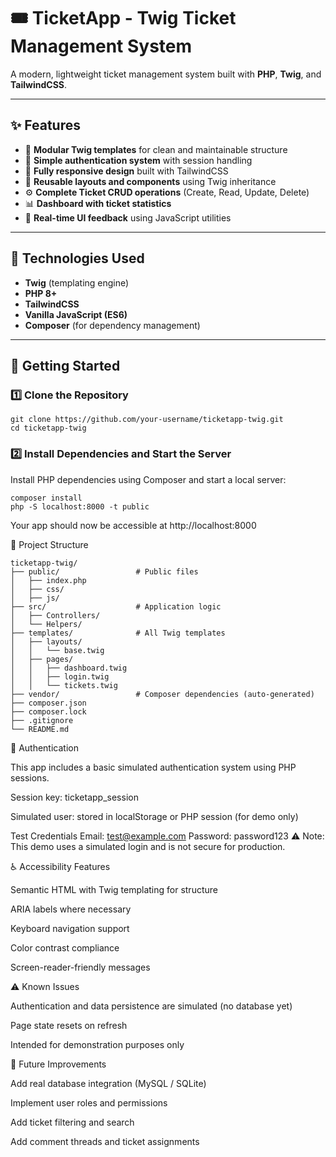# 🎟️ TicketApp - Twig Ticket Management System

A modern, lightweight ticket management system built with **PHP**, **Twig**, and **TailwindCSS**.

---

## ✨ Features

- 🧩 **Modular Twig templates** for clean and maintainable structure  
- 🔐 **Simple authentication system** with session handling  
- 📱 **Fully responsive design** built with TailwindCSS  
- 🎨 **Reusable layouts and components** using Twig inheritance  
- ⚙️ **Complete Ticket CRUD operations** (Create, Read, Update, Delete)  
- 📊 **Dashboard with ticket statistics**  
- 💬 **Real-time UI feedback** using JavaScript utilities  

---

## 🧰 Technologies Used

- **Twig** (templating engine)  
- **PHP 8+**  
- **TailwindCSS**  
- **Vanilla JavaScript (ES6)**  
- **Composer** (for dependency management)  

---

## 🚀 Getting Started

### 1️⃣ Clone the Repository
```
git clone https://github.com/your-username/ticketapp-twig.git
cd ticketapp-twig
```
### 2️⃣ Install Dependencies and Start the Server

Install PHP dependencies using Composer and start a local server:
```
composer install
php -S localhost:8000 -t public
```
Your app should now be accessible at http://localhost:8000

📁 Project Structure
```
ticketapp-twig/
├── public/                 # Public files 
│   ├── index.php
│   ├── css/
│   ├── js/
├── src/                    # Application logic
│   ├── Controllers/
│   └── Helpers/
├── templates/              # All Twig templates
│   ├── layouts/
│   │   └── base.twig
│   ├── pages/
│   │   ├── dashboard.twig
│   │   ├── login.twig
│   │   └── tickets.twig
├── vendor/                 # Composer dependencies (auto-generated)
├── composer.json
├── composer.lock
├── .gitignore
└── README.md
```
🔑 Authentication

This app includes a basic simulated authentication system using PHP sessions.

Session key: ticketapp_session

Simulated user: stored in localStorage or PHP session (for demo only)

Test Credentials
Email: test@example.com
Password: password123
⚠️ Note: This demo uses a simulated login and is not secure for production.

♿ Accessibility Features

Semantic HTML with Twig templating for structure

ARIA labels where necessary

Keyboard navigation support

Color contrast compliance

Screen-reader-friendly messages

⚠️ Known Issues

Authentication and data persistence are simulated (no database yet)

Page state resets on refresh

Intended for demonstration purposes only

🧩 Future Improvements

Add real database integration (MySQL / SQLite)

Implement user roles and permissions

Add ticket filtering and search

Add comment threads and ticket assignments
